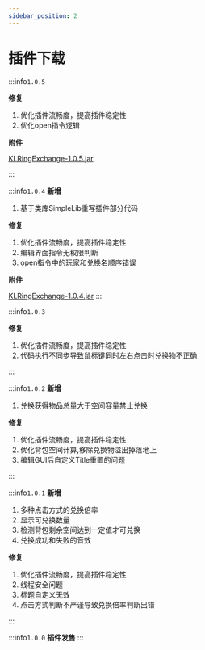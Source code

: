 ```yaml
---
sidebar_position: 2
---
```


# 插件下载

:::info`1.0.5`

**修复**

1. 优化插件流畅度，提高插件稳定性
2. 优化open指令逻辑

**附件**

[KLRingExchange-1.0.5.jar](https://www.goodmc.cn/plugin/KLRingExchange/KLRingExchange-1.0.5.jar)

:::

:::info`1.0.4`
**新增**

1. 基于类库SimpleLib重写插件部分代码

**修复**

1. 优化插件流畅度，提高插件稳定性
2. 编辑界面指令无权限判断
3. open指令中的玩家和兑换名顺序错误

**附件**

[KLRingExchange-1.0.4.jar](https://www.goodmc.cn/plugin/KLRingExchange/KLRingExchange-1.0.4.jar)
:::

:::info`1.0.3`

**修复**

1. 优化插件流畅度，提高插件稳定性
2. 代码执行不同步导致鼠标键同时左右点击时兑换物不正确

:::

:::info`1.0.2`
**新增**

1. 兑换获得物品总量大于空间容量禁止兑换

**修复**

1. 优化插件流畅度，提高插件稳定性
2. 优化背包空间计算,移除兑换物溢出掉落地上
3. 编辑GUI后自定义Title重置的问题

:::

:::info`1.0.1`
**新增**

1. 多种点击方式的兑换倍率
2. 显示可兑换数量
3. 检测背包剩余空间达到一定值才可兑换
4. 兑换成功和失败的音效

**修复**

1. 优化插件流畅度，提高插件稳定性
2. 线程安全问题
3. 标题自定义无效
4. 点击方式判断不严谨导致兑换倍率判断出错

:::

:::info`1.0.0`
**插件发售**
:::
